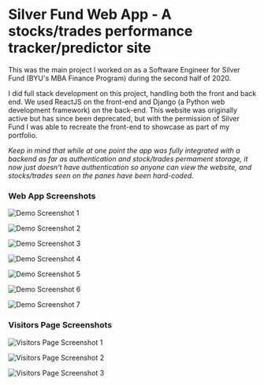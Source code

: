 # Silver Fund Web App - A stocks/trades performance tracker/predictor site

This was the main project I worked on as a Software Engineer for Silver Fund (BYU's MBA Finance Program) during the second half of 2020.

I did full stack development on this project, handling both the front and back end. We used ReactJS on the front-end and Django (a Python web development framework) on the back-end. This website was originally active but has since been deprecated, but with the permission of Silver Fund I was able to recreate the front-end to showcase as part of my portfolio.

_Keep in mind that while at one point the app was fully integrated with a backend as far as authentication and stock/trades permament storage, it now just doesn't have authentication so anyone can view the website, and stocks/trades seen on the panes have been hard-coded._

### Web App Screenshots

![Demo Screenshot 1](./archive/misc/portfolio-shots/silver-fund1.webp)

![Demo Screenshot 2](./archive/misc/portfolio-shots/silver-fund2.webp)

![Demo Screenshot 3](./archive/misc/portfolio-shots/silver-fund3.webp)

![Demo Screenshot 4](./archive/misc/portfolio-shots/silver-fund4.webp)

![Demo Screenshot 5](./archive/misc/portfolio-shots/silver-fund5.webp)

![Demo Screenshot 6](./archive/misc/portfolio-shots/silver-fund6.webp)

![Demo Screenshot 7](./archive/misc/portfolio-shots/silver-fund7.webp)

### Visitors Page Screenshots

![Visitors Page Screenshot 1](./archive/misc/portfolio-shots/silver-fund-visitor1.webp)

![Visitors Page Screenshot 2](./archive/misc/portfolio-shots/silver-fund-visitor2.webp)

![Visitors Page Screenshot 3](./archive/misc/portfolio-shots/silver-fund-vidsitor3.webp)
